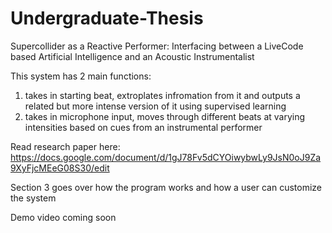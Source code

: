 # Undergraduate-Thesis
Supercollider as a Reactive Performer: Interfacing between a LiveCode based Artificial Intelligence and an Acoustic Instrumentalist

This system has 2 main functions:
1. takes in starting beat, extroplates infromation from it and outputs a related but more intense version of it using supervised learning
2. takes in microphone input, moves through different beats at varying intensities based on cues from an instrumental performer

Read research paper here: https://docs.google.com/document/d/1gJ78Fv5dCYOiwybwLy9JsN0oJ9Za9XyFjcMEeG08S30/edit

Section 3 goes over how the program works and how a user can customize the system

Demo video coming soon
